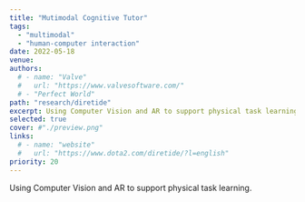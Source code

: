 ```yaml
---
title: "Mutimodal Cognitive Tutor"
tags:
  - "multimodal"
  - "human-computer interaction"
date: 2022-05-18
venue: 
authors:
  # - name: "Valve"
  #   url: "https://www.valvesoftware.com/"
  # - "Perfect World"
path: "research/diretide"
excerpt: Using Computer Vision and AR to support physical task learning.
selected: true
cover: #"./preview.png"
links:
  # - name: "website"
  #   url: "https://www.dota2.com/diretide/?l=english"
priority: 20
---
```


Using Computer Vision and AR to support physical task learning.
